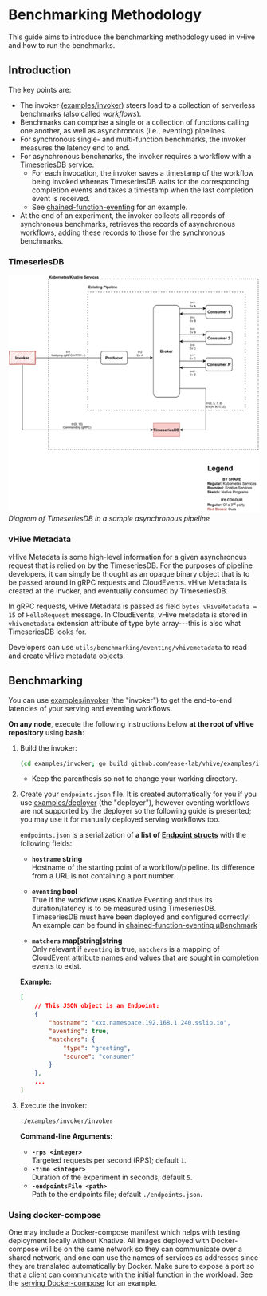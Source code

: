 # Benchmarking Methodology
This guide aims to introduce the benchmarking methodology used in
vHive and how to run the benchmarks.

## Introduction
The key points are:
- The invoker ([examples/invoker](../../examples/invoker)) steers load to
a collection of serverless benchmarks (also called _workflows_).
- Benchmarks can comprise a single or a collection of functions calling
one another, as well as asynchronous (i.e., eventing) pipelines.
- For synchronous single- and multi-function benchmarks, the invoker measures
the latency end to end.
- For asynchronous benchmarks, the invoker requires a workflow with
a [TimeseriesDB](../../utils/benchmarking/eventing) service.
    - For each invocation, the invoker saves a timestamp of the workflow
    being invoked whereas TimeseriesDB waits for the corresponding completion
    events and takes a timestamp when the last completion event is received.
    - See [chained-function-eventing](../../function-images/tests/chained-function-eventing)
    for an example.
- At the end of an experiment, the invoker collects all records of synchronous benchmarks,
retrieves the records of asynchronous workflows, adding these records to those
for the synchronous benchmarks.

### TimeseriesDB
![Diagram of TimeseriesDB in a sample asynchronous pipeline](./assets/timeseriesdb.png)
_Diagram of TimeseriesDB in a sample asynchronous pipeline_

### vHive Metadata
vHive Metadata is some high-level information for a given asynchronous
request that is  relied on by the TimeseriesDB. For the purposes of
pipeline developers, it can simply be thought as an opaque binary
object that is to be passed around in gRPC requests and CloudEvents.
vHive Metadata is created at the invoker, and eventually consumed by
TimeseriesDB.

In gRPC requests, vHive Metadata is passed as field
`bytes vHiveMetadata = 15` of `HelloRequest` message. In CloudEvents,
vHive metadata is stored in `vhivemetadata` extension attribute of type
byte array---this is also what TimeseriesDB looks for.

Developers can use `utils/benchmarking/eventing/vhivemetadata` to read
and create vHive metadata objects.

## Benchmarking
You can use [examples/invoker](../../examples/invoker) (the "invoker") to
get the end-to-end latencies of your serving and eventing workflows.

**On any node**, execute the following instructions below **at the root
of vHive repository** using **bash**:
1. Build the invoker:
    ```bash
    (cd examples/invoker; go build github.com/ease-lab/vhive/examples/invoker)
    ```

    - Keep the parenthesis so not to change your working directory.
2. Create your `endpoints.json` file. It is created automatically for
    you if you use [examples/deployer](../../examples/deployer) (the
    "deployer"), however eventing workflows are not supported by the
    deployer so the following guide is presented; you may use it for
    manually deployed serving workflows too.

    `endpoints.json` is a serialization of
    **a list of [Endpoint structs](../../examples/endpoint/endpoint.go)**
    with the following fields:

    - **`hostname` string** \
        Hostname of the starting point of a workflow/pipeline. Its
        difference from a URL is not containing a port number.

    - **`eventing` bool** \
        True if the workflow uses Knative Eventing and thus its
        duration/latency is to be measured using TimeseriesDB.
        TimeseriesDB must have been deployed and configured correctly! An example can be found in
        [chained-function-eventing μBenchmark](../../function-images/tests/chained-function-eventing)

    - **`matchers` map[string]string** \
         Only relevant if `eventing` is true, `matchers` is a mapping
         of CloudEvent attribute names and values that are sought in
         completion events to exist.

    **Example:**
    ```json
    [
        // This JSON object is an Endpoint:
        {
            "hostname": "xxx.namespace.192.168.1.240.sslip.io",
            "eventing": true,
            "matchers": {
                "type": "greeting",
                "source": "consumer"
            }
        },
        ...
    ]
    ```
3. Execute the invoker:
    ```bash
    ./examples/invoker/invoker
    ```

    **Command-line Arguments:**
    - **`-rps <integer>`** \
      Targeted requests per second (RPS); default `1`.
    - **`-time <integer>`** \
      Duration of the experiment in seconds; default `5`.
    - **`-endpointsFile <path>`** \
      Path to the endpoints file; default `./endpoints.json`.

### Using docker-compose
One may include a Docker-compose manifest which helps with testing deployment locally without
Knative. All images deployed with Docker-compose will be on the same network so they can
communicate over a shared network, and one can use the names of services as addresses since
they are translated automatically by Docker. Make sure to expose a port so that a client can
communicate with the initial function in the workload. See the
[serving Docker-compose](/function-images/tests/chained-function-serving/docker-compose.yml) for an
example.
